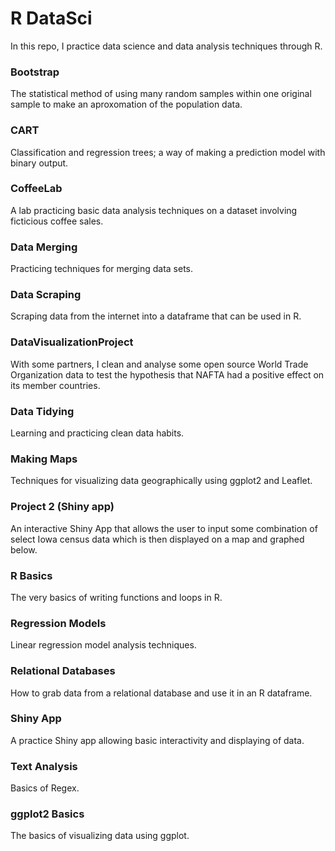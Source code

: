 # R DataSci

In this repo, I practice data science and data analysis techniques through R.

### Bootstrap

The statistical method of using many random samples within one original sample to make an aproxomation of the population data.

### CART

Classification and regression trees; a way of making a prediction model with binary output.

### CoffeeLab

A lab practicing basic data analysis techniques on a dataset involving ficticious coffee sales.

### Data Merging

Practicing techniques for merging data sets.

### Data Scraping

Scraping data from the internet into a dataframe that can be used in R.

### DataVisualizationProject

With some partners, I clean and analyse some open source World Trade Organization data to test the hypothesis that NAFTA 
had a positive effect on its member countries. 

### Data Tidying

Learning and practicing clean data habits.

### Making Maps

Techniques for visualizing data geographically using ggplot2 and Leaflet.

### Project 2 (Shiny app)

An interactive Shiny App that allows the user to input some combination of select Iowa census data which is then displayed on a map and graphed below.

### R Basics

The very basics of writing functions and loops in R.

### Regression Models

Linear regression model analysis techniques.

### Relational Databases

How to grab data from a relational database and use it in an R dataframe.

### Shiny App

A practice Shiny app allowing basic interactivity and displaying of data.

### Text Analysis

Basics of Regex.

### ggplot2 Basics

The basics of visualizing data using ggplot.
